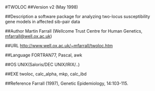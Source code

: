 #TWOLOC
##Version
v2 (May 1998)

##Description
a software package for analyzing two-locus susceptibility gene models in affected sib-pair data

##Author
Martin Farrall (Wellcome Trust Centre for Human Genetics, mfarrall@well.ox.ac.uk)

##URL
http://www.well.ox.ac.uk/~mfarrall/twoloc.htm

##Language
FORTRAN77, Pascal, awk

##OS
UNIX(Saloris/DEC UNIX/IRIX/..)

##EXE
twoloc, calc_alpha, mkp, calc_ibd

##Reference
Farrall (1997), Genetic Epidemiology, 14:103-115.

